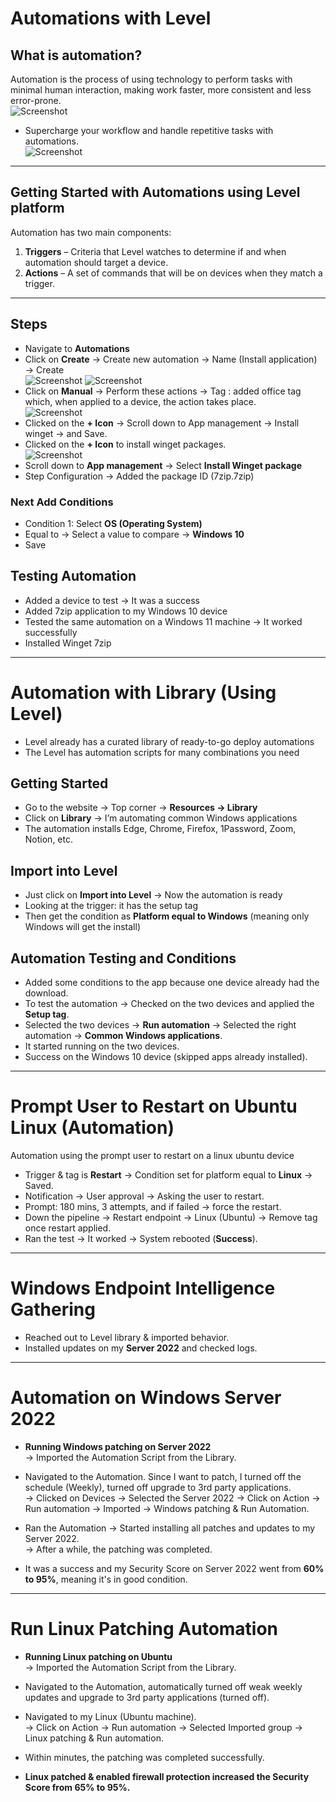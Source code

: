 # Automations with Level

## What is automation?  
Automation is the process of using technology to perform tasks with minimal human interaction, making work faster, more consistent and less error-prone.  
![Screenshot](images/screenshot801.jpg)
- Supercharge your workflow and handle repetitive tasks with automations.  
![Screenshot](images/screenshot753.jpg)
---
## Getting Started with Automations using Level platform  

Automation has two main components:  
1. **Triggers** – Criteria that Level watches to determine if and when automation should target a device.  
2. **Actions** – A set of commands that will be on devices when they match a trigger.  
---
## Steps  
- Navigate to **Automations**  
- Click on **Create** → Create new automation → Name (Install application) → Create  
![Screenshot](images/screenshot754.jpg)
![Screenshot](images/screenshot802.jpg)
- Click on **Manual** → Perform these actions → Tag : added office tag which, when applied to a device, the action takes place.  
![Screenshot](images/screenshot759.jpg)
- Clicked on the **+ Icon** → Scroll down to App management → Install winget → and Save.  
- Clicked on the **+ Icon** to install winget packages.  
![Screenshot](images/screenshot803.jpg)
- Scroll down to **App management** → Select **Install Winget package**  
- Step Configuration → Added the package ID (7zip.7zip)  

### Next Add Conditions  
- Condition 1: Select **OS (Operating System)**  
- Equal to → Select a value to compare → **Windows 10**  
- Save  
## Testing Automation  
- Added a device to test → It was a success  
- Added 7zip application to my Windows 10 device  
- Tested the same automation on a Windows 11 machine → It worked successfully  
- Installed Winget 7zip  
---
# Automation with Library (Using Level)

- Level already has a curated library of ready-to-go deploy automations  
- The Level has automation scripts for many combinations you need  
## Getting Started  
- Go to the website → Top corner → **Resources → Library**  
- Click on **Library** → I’m automating common Windows applications    
- The automation installs Edge, Chrome, Firefox, 1Password, Zoom, Notion, etc.  
## Import into Level  
- Just click on **Import into Level** → Now the automation is ready  
- Looking at the trigger: it has the setup tag  
- Then get the condition as **Platform equal to Windows** (meaning only Windows will get the install)  
## Automation Testing and Conditions

- Added some conditions to the app because one device already had the download.  
- To test the automation → Checked on the two devices and applied the **Setup tag**.  
- Selected the two devices → **Run automation** → Selected the right automation → **Common Windows applications**.  
- It started running on the two devices.  
- Success on the Windows 10 device (skipped apps already installed).  

---

# Prompt User to Restart on Ubuntu Linux (Automation)
Automation using the prompt user to restart on a linux ubuntu device
- Trigger & tag is **Restart** → Condition set for platform equal to **Linux** → Saved.  
- Notification → User approval → Asking the user to restart.  
- Prompt: 180 mins, 3 attempts, and if failed → force the restart.  
- Down the pipeline → Restart endpoint → Linux (Ubuntu) → Remove tag once restart applied.  
- Ran the test → It worked → System rebooted (**Success**).  
---
# Windows Endpoint Intelligence Gathering

- Reached out to Level library & imported behavior.  
- Installed updates on my **Server 2022** and checked logs.  
---
# Automation on Windows Server 2022

* **Running Windows patching on Server 2022**  
  -> Imported the Automation Script from the Library.  

* Navigated to the Automation. Since I want to patch, I turned off the schedule (Weekly), turned off upgrade to 3rd party applications.  
  -> Clicked on Devices -> Selected the Server 2022 -> Click on Action -> Run automation -> Imported -> Windows patching & Run Automation.  

* Ran the Automation -> Started installing all patches and updates to my Server 2022.  
  -> After a while, the patching was completed.  

* It was a success and my Security Score on Server 2022 went from **60% to 95%**, meaning it's in good condition.  

---
# Run Linux Patching Automation

* **Running Linux patching on Ubuntu**  
  -> Imported the Automation Script from the Library.  

* Navigated to the Automation, automatically turned off weak weekly updates and upgrade to 3rd party applications (turned off).  

* Navigated to my Linux (Ubuntu machine).  
  -> Click on Action -> Run automation -> Selected Imported group -> Linux patching & Run automation.  

* Within minutes, the patching was completed successfully.  

* **Linux patched & enabled firewall protection increased the Security Score from 65% to 95%.**

